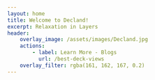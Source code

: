 ```yaml
---
layout: home
title: Welcome to Decland!
excerpt: Relaxation in Layers 
header:
    overlay_image: /assets/images/Decland.jpg
    actions:
        - label: Learn More - Blogs
          url: /best-deck-views
    overlay_filter: rgba(161, 162, 167, 0.2)
---
```



